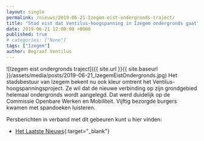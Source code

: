 ```yaml
---
layout: single
permalink: /nieuws/2019-06-21-Izegem-eist-ondergronds-traject/
title: "Stad eist dat Ventilus-hoogspanning in Izegem ondergronds gaat"
date: 2019-06-21 12:00:00 +0000
published: true
# categories: ["None"]
tags: ["Izegem"]
author: Begraaf Ventilus
---
```

![Izegem eist ondergronds traject]({{ site.url }}{{ site.baseurl }}/assets/media/posts/2019-06-21_IzegemEistOndergronds.jpg)
Het stadsbestuur van Izegem bekent nu ook kleur omtrent het Ventilus-hoogspanningsproject. Ze wil dat de nieuwe verbinding op zijn grondgebied helemaal ondergronds wordt aangelegd. Dat werd duidelijk op de Commissie Openbare Werken en Mobiliteit. Vijftig bezorgde burgers kwamen met spandoeken luisteren. 

Persberichten in verband met dit gebeuren kunt u hier vinden:
- [Het Laatste Nieuws](https://www.hln.be/in-de-buurt/izegem/stad-eist-dat-ventilus-hoogspanning-in-izegem-ondergronds-gaat~a046d96c/){:target="_blank"}